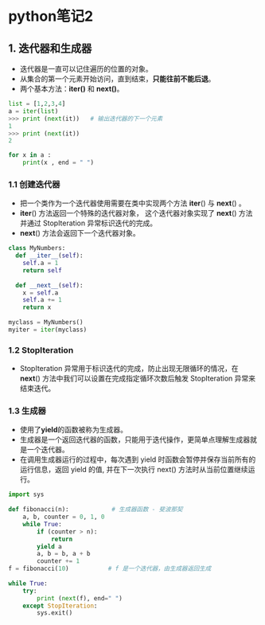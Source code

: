 # python笔记2

## 1. 迭代器和生成器

* 迭代器是一直可以记住遍历的位置的对象。
* 从集合的第一个元素开始访问，直到结束，**只能往前不能后退**。
* 两个基本方法：**iter()** 和 **next()**。

```python
list = [1,2,3,4]
a = iter(list)
>>> print (next(it))   # 输出迭代器的下一个元素
1
>>> print (next(it))
2

for x in a :
	print(x , end = " ")

```

### 1.1 创建迭代器

* 把一个类作为一个迭代器使用需要在类中实现两个方法 __iter__() 与 __next__() 。
* __iter__() 方法返回一个特殊的迭代器对象， 这个迭代器对象实现了 __next__() 方法并通过 StopIteration 异常标识迭代的完成。
* __next__() 方法会返回下一个迭代器对象。

```python
class MyNumbers:
  def __iter__(self):
    self.a = 1
    return self
 
  def __next__(self):
    x = self.a
    self.a += 1
    return x
 
myclass = MyNumbers()
myiter = iter(myclass)
```

### 1.2 StopIteration

* StopIteration 异常用于标识迭代的完成，防止出现无限循环的情况，在 __next__() 方法中我们可以设置在完成指定循环次数后触发 StopIteration 异常来结束迭代。

### 1.3 生成器

* 使用了**yield**的函数被称为生成器。
* 生成器是一个返回迭代器的函数，只能用于迭代操作，更简单点理解生成器就是一个迭代器。
* 在调用生成器运行的过程中，每次遇到 yield 时函数会暂停并保存当前所有的运行信息，返回 yield 的值, 并在下一次执行 next() 方法时从当前位置继续运行。

```python
import sys
 
def fibonacci(n): 			 # 生成器函数 - 斐波那契
    a, b, counter = 0, 1, 0
    while True:
        if (counter > n): 
            return
        yield a
        a, b = b, a + b
        counter += 1
f = fibonacci(10) 			# f 是一个迭代器，由生成器返回生成
 
while True:
    try:
        print (next(f), end=" ")
    except StopIteration:
        sys.exit()
```

